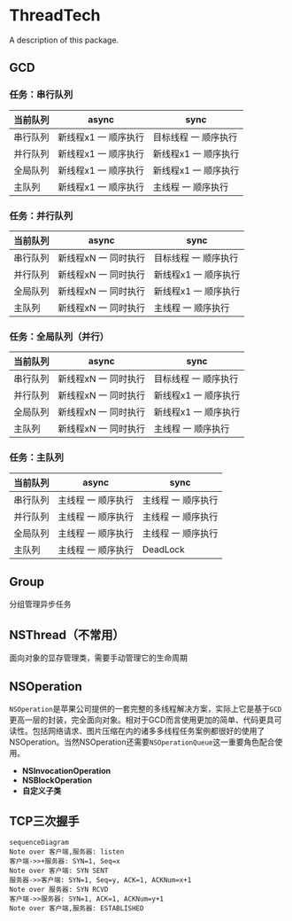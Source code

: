 # ThreadTech

A description of this package.

## GCD

### 任务：串行队列

| 当前队列 | async | sync |
| ---- | ---- | ---- |
| 串行队列 | 新线程x1 一 顺序执行 | 目标线程 一 顺序执行 |
| 并行队列 | 新线程x1 一 顺序执行 | 新线程x1 一 顺序执行 |
| 全局队列 | 新线程x1 一 顺序执行 | 新线程x1 一 顺序执行 |
| 主队列 | 新线程x1 一 顺序执行 | 主线程 一 顺序执行 |

### 任务：并行队列

| 当前队列 | async                | sync                 |
| -------- | -------------------- | -------------------- |
| 串行队列 | 新线程xN 一 同时执行 | 目标线程 一 顺序执行 |
| 并行队列 | 新线程xN 一 同时执行 | 新线程x1 一 顺序执行 |
| 全局队列 | 新线程xN 一 同时执行 | 新线程x1 一 顺序执行 |
| 主队列   | 新线程xN 一 同时执行 | 主线程 一 顺序执行   |

### 任务：全局队列（并行）

| 当前队列 | async                | sync                 |
| -------- | -------------------- | -------------------- |
| 串行队列 | 新线程xN 一 同时执行 | 目标线程 一 顺序执行 |
| 并行队列 | 新线程xN 一 同时执行 | 新线程x1 一 顺序执行 |
| 全局队列 | 新线程xN 一 同时执行 | 新线程x1 一 顺序执行 |
| 主队列   | 新线程xN 一 同时执行 | 主线程 一 顺序执行   |

### 任务：主队列

| 当前队列 | async              | sync               |
| -------- | ------------------ | ------------------ |
| 串行队列 | 主线程 一 顺序执行 | 主线程 一 顺序执行 |
| 并行队列 | 主线程 一 顺序执行 | 主线程 一 顺序执行 |
| 全局队列 | 主线程 一 顺序执行 | 主线程 一 顺序执行 |
| 主队列   | 主线程 一 顺序执行 | DeadLock           |

## Group

分组管理异步任务

## NSThread（不常用）

面向对象的显存管理类，需要手动管理它的生命周期

## NSOperation

`NSOperation`是苹果公司提供的一套完整的多线程解决方案，实际上它是基于`GCD`更高一层的封装，完全面向对象。相对于GCD而言使用更加的简单、代码更具可读性。包括网络请求、图片压缩在内的诸多多线程任务案例都很好的使用了NSOperation。当然NSOperation还需要`NSOperationQueue`这一重要角色配合使用。

- **NSInvocationOperation**
- **NSBlockOperation**
- **自定义子类**

## TCP三次握手

```mermaid
sequenceDiagram
Note over 客户端,服务器: listen
客户端->>+服务器: SYN=1, Seq=x
Note over 客户端: SYN SENT
服务器->>客户端: SYN=1, Seq=y, ACK=1, ACKNum=x+1
Note over 服务器: SYN RCVD
客户端->>服务器: SYN=1, ACK=1, ACKNum=y+1
Note over 客户端,服务器: ESTABLISHED
```